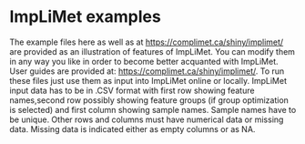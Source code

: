 # ImpLiMet examples


The example files here as well as at https://complimet.ca/shiny/implimet/ are provided as an illustration of features of ImpLiMet. You can modify them in any way you like in order to become better acquanted with ImpLiMet. User guides are provided at: https://complimet.ca/shiny/implimet/. To run these files just use them as input into ImpLiMet online or locally. 
ImpLiMet input data has to be in .CSV format with first row showing feature names,second row possibly showing feature groups (if group optimization is selected) and first column showing sample names. Sample names have to be unique. Other rows and columns must have numerical data or missing data. Missing data is indicated either as empty columns or as NA. 
